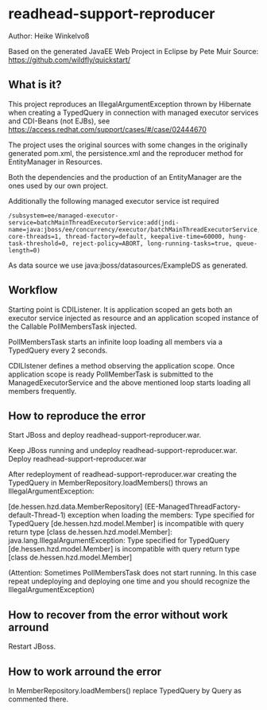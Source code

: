 readhead-support-reproducer
========================
Author: Heike Winkelvoß

Based on the generated JavaEE Web Project in Eclipse by Pete Muir Source: <https://github.com/wildfly/quickstart/>

What is it?
-----------

This project reproduces an IllegalArgumentException thrown by Hibernate when creating a TypedQuery in connection with managed executor services and CDI-Beans (not EJBs), see
<https://access.redhat.com/support/cases/#/case/02444670>


The project uses the original sources with some changes in the originally generated pom.xml, the persistence.xml and the reproducer method for EntityManager in Resources.

Both the dependencies and the production of an EntityManager are the ones used by our own project.

Additionally the following managed executor service ist required

	/subsystem=ee/managed-executor-service=batchMainThreadExecutorService:add(jndi-name=java:jboss/ee/concurrency/executor/batchMainThreadExecutorService, core-threads=1, thread-factory=default, keepalive-time=60000, hung-task-threshold=0, reject-policy=ABORT, long-running-tasks=true, queue-length=0)

As data source we use java:jboss/datasources/ExampleDS as generated.

Workflow
-----------

Starting point is CDIListener. It is application scoped an gets both an executor service injected as resource and an application scoped instance of the Callable PollMembersTask injected.

PollMembersTask starts an infinite loop loading all members via a TypedQuery every 2 seconds.

CDILIstener defines a method observing the application scope. Once application scope is ready PollMemberTask is submitted to the ManagedExecutorService and the above mentioned loop starts loading all members frequently.

How to reproduce the error
-----------

Start JBoss and deploy readhead-support-reproducer.war.

Keep JBoss running and undeploy readhead-support-reproducer.war. Deploy readhead-support-reproducer.war

After redeployment of readhead-support-reproducer.war creating the TypedQuery in MemberRepository.loadMembers() throws an IllegalArgumentException:

[de.hessen.hzd.data.MemberRepository] (EE-ManagedThreadFactory-default-Thread-1) exception when loading the members: Type specified for TypedQuery [de.hessen.hzd.model.Member] is incompatible with query return type [class de.hessen.hzd.model.Member]: java.lang.IllegalArgumentException: Type specified for TypedQuery [de.hessen.hzd.model.Member] is incompatible with query return type [class de.hessen.hzd.model.Member]


(Attention: Sometimes PollMembersTask does not start running. In this case repeat undeploying and deploying one time and you should recognize the IllegalArgumentException)


How to recover from the error without work arround
-----------

Restart JBoss.


How to work arround the error
-----------

In MemberRepository.loadMembers() replace TypedQuery by Query as commented there.
